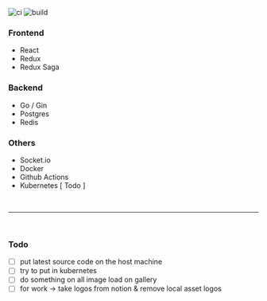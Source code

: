 ![ci](https://github.com/tahsinature/tahsin.us/actions/workflows/ci.yml/badge.svg)
![build](https://img.shields.io/docker/image-size/tahsinature/tahsin-us/latest?label=docker-image)

### Frontend

- React
- Redux
- Redux Saga

### Backend

- Go / Gin
- Postgres
- Redis

### Others

- Socket.io
- Docker
- Github Actions
- Kubernetes [ Todo ]

<br/>
<hr/>
<br/>

### Todo

- [ ] put latest source code on the host machine
- [ ] try to put in kubernetes
- [ ] do something on all image load on gallery
- [ ] for work -> take logos from notion & remove local asset logos
